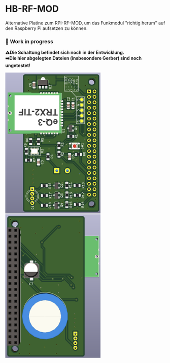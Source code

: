 # HB-RF-MOD
Alternative Platine zum RPI-RF-MOD, um das Funkmodul "richtig herum" auf den Raspberry Pi aufsetzen zu können.

### :construction: Work in progress

**:warning:Die Schaltung befindet sich noch in der Entwicklung.<br/>:arrow_right:Die hier abgelegten Dateien (insbesondere Gerber) sind noch ungetestet!**

<img src="HB-RF-MOD-Top.png" width=300><img src="HB-RF-MOD-Bottom.png" width=300>

